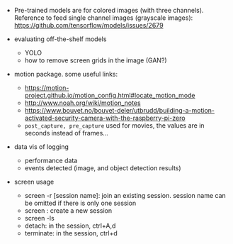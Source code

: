 
* Pre-trained models are for colored images (with three channels). Reference to feed single channel images (grayscale images): https://github.com/tensorflow/models/issues/2679

* evaluating off-the-shelf models
  * YOLO
  * how to remove screen grids in the image (GAN?)

* motion package. some useful links:
  * https://motion-project.github.io/motion_config.html#locate_motion_mode
  * http://www.noah.org/wiki/motion_notes
  * https://www.bouvet.no/bouvet-deler/utbrudd/building-a-motion-activated-security-camera-with-the-raspberry-pi-zero
  * `post_capture, pre_capture` used for movies, the values are in seconds instead of frames...
  
* data vis of logging
  * performance data
  * events detected (image, and object detection results) 
  
* screen usage
  * screen -r [session name]: join an existing session. session name can be omitted if there is only one session
  * screen : create a new session
  * screen -ls
  * detach: in the session, ctrl+A,d
  * terminate: in the session, ctrl+d
  


